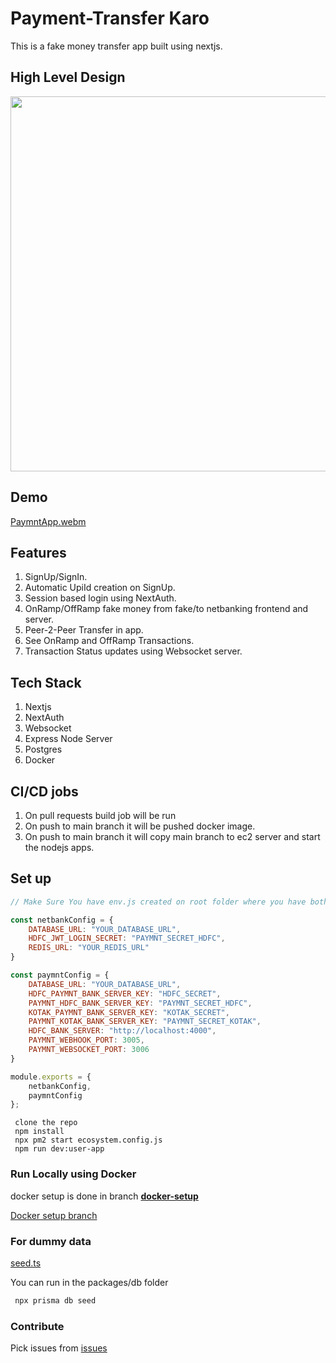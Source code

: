 # Payment-Transfer Karo

This is a fake money transfer app built using nextjs.

## High Level Design

<img src=https://github.com/Arunshaik2001/Paymnt-Transfer-karo/assets/50947867/374d9e65-499d-4404-be50-dcdf8a58d398 height=600px />


## Demo

[PaymntApp.webm](https://github.com/Arunshaik2001/Paymnt-Transfer-karo/assets/50947867/915853c3-3aa0-489f-801d-8ce73030be96)



## Features
 1. SignUp/SignIn.
 2. Automatic UpiId creation on SignUp.
 3. Session based login using NextAuth.
 4. OnRamp/OffRamp fake money from fake/to netbanking frontend and server.
 5. Peer-2-Peer Transfer in app.
 6. See OnRamp and OffRamp Transactions.
 7. Transaction Status updates using Websocket server.


## Tech Stack
 1. Nextjs
 2. NextAuth
 3. Websocket
 4. Express Node Server
 5. Postgres
 6. Docker

## CI/CD jobs
 1. On pull requests build job will be run
 2. On push to main branch it will be pushed docker image.
 3. On push to main branch it will copy main branch to ec2 server and start the nodejs apps.

## Set up
```js
// Make Sure You have env.js created on root folder where you have both netbanking and paymnt repo.

const netbankConfig = {
    DATABASE_URL: "YOUR_DATABASE_URL",
    HDFC_JWT_LOGIN_SECRET: "PAYMNT_SECRET_HDFC",
    REDIS_URL: "YOUR_REDIS_URL"
}

const paymntConfig = {
    DATABASE_URL: "YOUR_DATABASE_URL",
    HDFC_PAYMNT_BANK_SERVER_KEY: "HDFC_SECRET",
    PAYMNT_HDFC_BANK_SERVER_KEY: "PAYMNT_SECRET_HDFC",
    KOTAK_PAYMNT_BANK_SERVER_KEY: "KOTAK_SECRET",
    PAYMNT_KOTAK_BANK_SERVER_KEY: "PAYMNT_SECRET_KOTAK",
    HDFC_BANK_SERVER: "http://localhost:4000",
    PAYMNT_WEBHOOK_PORT: 3005,
    PAYMNT_WEBSOCKET_PORT: 3006
}

module.exports = {
    netbankConfig,
    paymntConfig
};

```

```
 clone the repo
 npm install
 npx pm2 start ecosystem.config.js
 npm run dev:user-app
```

### Run Locally using Docker
docker setup is done in branch [**docker-setup**](https://github.com/Arunshaik2001/Paymnt-Transfer-karo/tree/docker-setup)

[Docker setup branch](https://github.com/Arunshaik2001/Paymnt-Transfer-karo/tree/docker-setup?tab=readme-ov-file#with-docker)

### For dummy data
[seed.ts](https://github.com/Arunshaik2001/Paymnt-Transfer-karo/blob/main/packages/db/prisma/seed.ts)

You can run in the packages/db folder
```sh
 npx prisma db seed
```

### Contribute
Pick issues from [issues](https://github.com/Arunshaik2001/Paymnt-Transfer-karo/issues)
